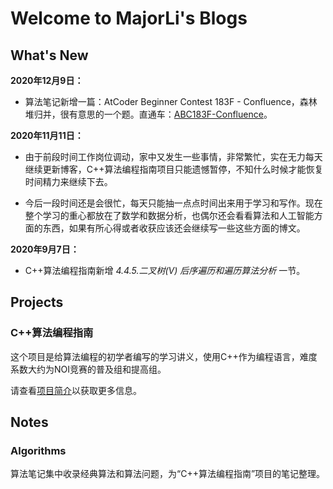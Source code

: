 # Welcome to MajorLi's Blogs

## What's New

**2020年12月9日：**

- 算法笔记新增一篇：AtCoder Beginner Contest 183F - Confluence，森林堆归并，很有意思的一个题。直通车：[ABC183F-Confluence](notes/algos/atcoder_abc183f_confluence.md)。

**2020年11月11日：**

- 由于前段时间工作岗位调动，家中又发生一些事情，非常繁忙，实在无力每天继续更新博客，C++算法编程指南项目只能遗憾暂停，不知什么时候才能恢复时间精力来继续下去。

- 今后一段时间还是会很忙，每天只能抽一点点时间出来用于学习和写作。现在整个学习的重心都放在了数学和数据分析，也偶尔还会看看算法和人工智能方面的东西，如果有所心得或者收获应该还会继续写一些这些方面的博文。

**2020年9月7日：**

- C++算法编程指南新增 *4.4.5.二叉树(V) 后序遍历和遍历算法分析* 一节。

## Projects


### C++算法编程指南

这个项目是给算法编程的初学者编写的学习讲义，使用C++作为编程语言，难度系数大约为NOI竞赛的普及组和提高组。

请查看[项目简介](projects/algo_guide.md)以获取更多信息。

## Notes

### Algorithms

算法笔记集中收录经典算法和算法问题，为“C++算法编程指南”项目的笔记整理。


